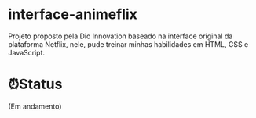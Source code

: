 # interface-animeflix
Projeto proposto pela Dio Innovation baseado na interface original da plataforma Netflix, nele, pude treinar minhas habilidades em HTML, CSS e JavaScript.

# ⏰Status
(Em andamento)
